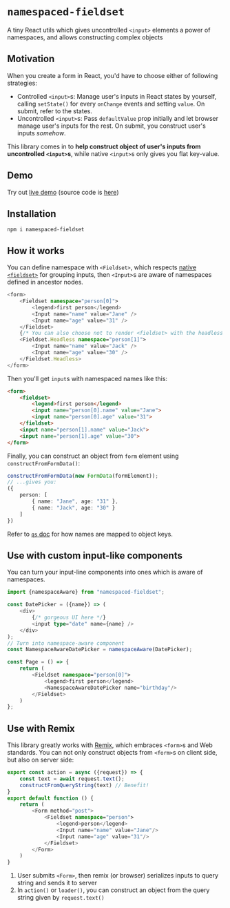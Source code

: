 # `namespaced-fieldset`

A tiny React utils which gives uncontrolled `<input>` elements a power of namespaces, and allows constructing complex objects

## Motivation

When you create a form in React, you'd have to choose either of following strategies:

* Controlled `<input>`s: Manage user's inputs in React states by yourself, calling `setState()` for every `onChange` events and setting `value`. On submit, refer to the states.
* Uncontrolled `<input>`s: Pass `defaultValue` prop initially and let browser manage user's inputs for the rest. On submit, you construct user's inputs *somehow*.

This library comes in to **help construct object of user's inputs from uncontrolled `<input>`s**, while native `<input>`s only gives you flat key-value.

## Demo

Try out [live demo](https://namespaced-fieldset-example.na2hiro.workers.dev/) (source code is [here](https://github.com/na2hiro/namespaced-fieldset-example))

## Installation

```shell
npm i namespaced-fieldset
```

## How it works

You can define namespace with `<Fieldset>`, which respects [native `<fieldset>`](https://developer.mozilla.org/en-US/docs/Web/HTML/Element/fieldset) for grouping inputs, then `<Input>`s are aware of namespaces defined in ancestor nodes. 

```typescript jsx
<form>
    <Fieldset namespace="person[0]">
        <legend>first person</legend>
        <Input name="name" value="Jane" />
        <Input name="age" value="31" />
    </Fieldset>
    {/* You can also choose not to render <fieldset> with the headless component */}
    <Fieldset.Headless namespace="person[1]">
        <Input name="name" value="Jack" />
        <Input name="age" value="30" />
    </Fieldset.Headless>
</form>
```

Then you'll get `input`s with namespaced names like this:

```html
<form>
    <fieldset>
        <legend>first person</legend>
        <input name="person[0].name" value="Jane">
        <input name="person[0].age" value="31">
    </fieldset>
    <input name="person[1].name" value="Jack">
    <input name="person[1].age" value="30">
</form>
```

Finally, you can construct an object from `form` element using `constructFromFormData()`:
```typescript
constructFromFormData(new FormData(formElement));
// ...gives you:
({
    person: [
        { name: "Jane", age: "31" },
        { name: "Jack", age: "30" }
    ]
})
```
Refer to [`qs` doc](https://github.com/ljharb/qs#readme) for how names are mapped to object keys.

## Use with custom input-like components
You can turn your input-line components into ones which is aware of namespaces.

```typescript jsx
import {namespaceAware} from "namespaced-fieldset";

const DatePicker = ({name}) => (
    <div>
        {/* gorgeous UI here */}
        <input type="date" name={name} />
    </div>
);
// Turn into namespace-aware component
const NamespaceAwareDatePicker = namespaceAware(DatePicker);

const Page = () => {
    return (
        <Fieldset namespace="person[0]">
            <legend>first person</legend>
            <NamespaceAwareDatePicker name="birthday"/>
        </Fieldset>
    )
};
```

## Use with Remix

This library greatly works with [Remix](https://remix.run/), which embraces `<form>`s and Web standards. You can not only construct objects from `<form>`s on client side, but also on server side:

```typescript jsx
export const action = async ({request}) => {
    const text = await request.text();
    constructFromQueryString(text) // Benefit!
}
export default function () {
    return (
        <Form method="post">
            <Fieldset namespace="person">
                <legend>person</legend>
                <Input name="name" value="Jane"/>
                <Input name="age" value="31"/>
            </Fieldset>
        </Form>
    )
}
```

1. User submits `<Form>`, then remix (or browser) serializes inputs to query string and sends it to server
2. In `action()` or `loader()`, you can construct an object from the query string given by `request.text()`
